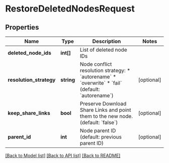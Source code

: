 # RestoreDeletedNodesRequest

## Properties
Name | Type | Description | Notes
------------ | ------------- | ------------- | -------------
**deleted_node_ids** | **int[]** | List of deleted node IDs | 
**resolution_strategy** | **string** | Node conflict resolution strategy: * &#x60;autorename&#x60; * &#x60;overwrite&#x60; * &#x60;fail&#x60;  (default: &#x60;autorename&#x60;) | [optional] 
**keep_share_links** | **bool** | Preserve Download Share Links and point them to the new node. (default: &#x60;false&#x60;) | [optional] 
**parent_id** | **int** | Node parent ID (default: previous parent ID) | [optional] 

[[Back to Model list]](../README.md#documentation-for-models) [[Back to API list]](../README.md#documentation-for-api-endpoints) [[Back to README]](../README.md)


